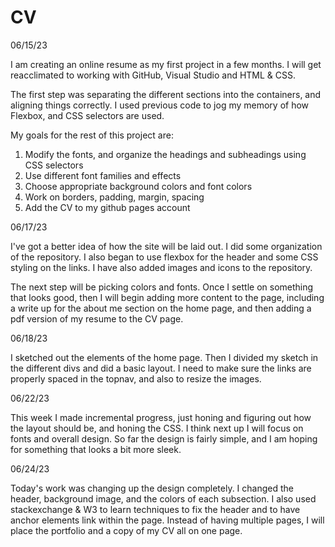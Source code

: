 # CV

06/15/23

I am creating an online resume as my first project in a few months. I will get reacclimated to working with GitHub, Visual Studio and HTML & CSS. 

The first step was separating the different sections into the containers, and aligning things correctly. I used previous code to jog my memory of how Flexbox, and CSS selectors are used.

My goals for the rest of this project are:

1. Modify the fonts, and organize the headings and subheadings using CSS selectors
2. Use different font families and effects
3. Choose appropriate background colors and font colors
4. Work on borders, padding, margin, spacing
5. Add the CV to my github pages account


06/17/23

I've got a better idea of how the site will be laid out. I did some organization of the repository. I also began to use flexbox for the header and some CSS styling on the links. I have also added images and icons to the repository. 

The next step will be picking colors and fonts. Once I settle on something that looks good, then I will begin adding more content to the page, including a write up for the about me section on the home page, and then adding a pdf version of my resume to the CV page. 


06/18/23

I sketched out the elements of the home page. Then I divided my sketch in the different divs and did a basic layout. I need to make sure the links are properly spaced in the topnav, and also to resize the images. 

06/22/23

This week I made incremental progress, just honing and figuring out how the layout should be, and honing the CSS. I think next up I will focus on fonts and overall design. So far the design is fairly simple, and I am hoping for something that looks a bit more sleek.

06/24/23

Today's work was changing up the design completely. I changed the header, background image, and the colors of each subsection. I also used stackexchange & W3 to learn techniques to fix the header and to have anchor elements link within the page. Instead of having multiple pages, I will place the portfolio and a copy of my CV all on one page.

